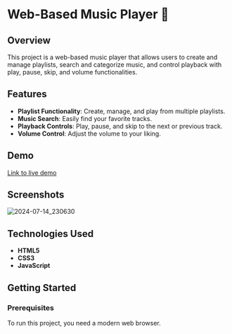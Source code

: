# Web-Based Music Player 🎵

## Overview
This project is a web-based music player that allows users to create and manage playlists, search and categorize music, and control playback with play, pause, skip, and volume functionalities.

## Features
- **Playlist Functionality**: Create, manage, and play from multiple playlists.
- **Music Search**: Easily find your favorite tracks.
- **Playback Controls**: Play, pause, and skip to the next or previous track.
- **Volume Control**: Adjust the volume to your liking.

## Demo
[Link to live demo](https://codesandbox.io/p/github/technicalkundi/CodeAlpha_Music_Player)

## Screenshots
![2024-07-14_230630](https://github.com/user-attachments/assets/ac1dc7be-0df7-43e3-92e9-2d6b26de680a)

## Technologies Used
- **HTML5**
- **CSS3**
- **JavaScript**

## Getting Started

### Prerequisites
To run this project, you need a modern web browser. 


